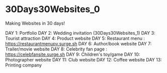 # 30Days30Websites_0

Making Websites in 30 days!

DAY  1: Portfolio
DAY  2: Wedding invitation (30Days30Websites_1)
DAY  3: Tourist attraction
DAY  4: Product website
DAY  5: Restaurant menu                        : https://restaurantmenupv.surge.sh
DAY  6: Author/book website
DAY  7: Trailer/movie website
DAY  8: Celebrity fan page                     : https://celebfansite.surge.sh
DAY  9: Children's toy/game
DAY 10: Photographer website
DAY 11: Club website
DAY 12: Coffee website
DAY 13: Printing company
